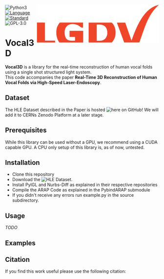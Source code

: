 <a href="https://www.lgdv.tf.fau.de/"><img align="right" src="images/lgdv_small.png"></a>

![Python3](https://img.shields.io/badge/python-3.5%20%7C%203.6%20%7C%203.7-blue)
[![Language](https://img.shields.io/badge/language-C++-blue.svg)](https://isocpp.org/)
[![Standard](https://img.shields.io/badge/C%2B%2B-11-blue.svg)](https://en.wikipedia.org/wiki/C%2B%2B#Standardization)
![GPL-3.0](https://img.shields.io/github/license/Henningson/vocaloid)


# Vocal3D
**Vocal3D** is a library for the real-time reconstruction of human vocal folds using a single shot structured light system.  
This code accompanies the paper **Real-Time 3D Reconstruction of Human Vocal Folds via High-Speed Laser-Endoscopy**.

## Dataset
The HLE Dataset described in the Paper is hosted ![here](https://github.com/Henningson/HLEDataset.git) on GitHub!
We will add it to CERNs Zenodo Platform at a later stage.

## Prerequisites
While this library can be used without a GPU, we recommend using a CUDA capable GPU.
A CPU only setup of this library is, as of now, untested.

## Installation
* Clone this repository
* Download the ![HLE Dataset](https://www.todo.com/).
* Install PyIGL and Nurbs-Diff as explained in their respective repositories
* Compile the ARAP Code as explained in the PybindARAP submodule
* If you didn't receive any errors run example.py in the source subdirectory.

## Usage
*TODO*

## Examples


## Citation
If you find this work useful please use the following citation:

